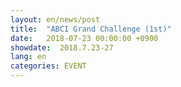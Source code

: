 ```yaml
---
layout: en/news/post
title:  "ABCI Grand Challenge (1st)"
date:   2018-07-23 00:00:00 +0900
showdate:  2018.7.23-27
lang: en
categories: EVENT
---
```

